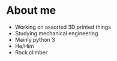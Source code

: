 # About me

- Working on assorted 3D printed things
- Studying mechanical engineering
- Mainly python 3
- He/Him 
- Rock climber
